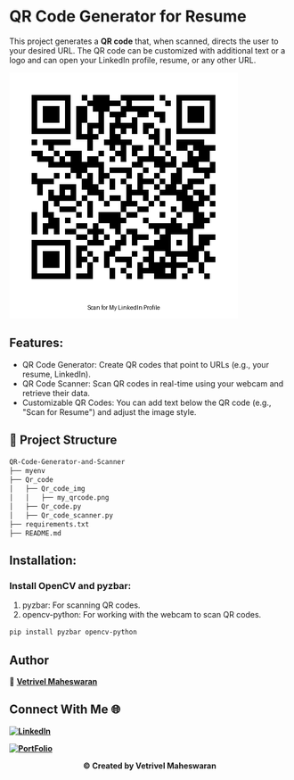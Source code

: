 # QR Code Generator for Resume

This project generates a **QR code** that, when scanned, directs the user to your desired URL. The QR code can be customized with additional text or a logo and can open your LinkedIn profile, resume, or any other URL.

![My_Qr_code](./Qr_code/Qr_code_img/my_qrcode.png)


## Features:
- QR Code Generator: Create QR codes that point to URLs (e.g., your resume, LinkedIn).
- QR Code Scanner: Scan QR codes in real-time using your webcam and retrieve their data.
- Customizable QR Codes: You can add text below the QR code (e.g., "Scan for Resume") and adjust the image style.

## 📁 Project Structure

```
QR-Code-Generator-and-Scanner
├── myenv
├── Qr_code
│   ├── Qr_code_img
│   │   ├── my_qrcode.png
│   ├── Qr_code.py
│   ├── Qr_code_scanner.py
├── requirements.txt
├── README.md

```
## Installation:

### Install OpenCV and pyzbar:

1. pyzbar: For scanning QR codes. <br>
2. opencv-python: For working with the webcam to scan QR codes.

```bash
pip install pyzbar opencv-python
```

## Author

👤 **[Vetrivel Maheswaran](https://github.com/Vetrivel07)**

## Connect With Me 🌐

**[![LinkedIn](https://img.shields.io/badge/LinkedIn-Vetrivel%20Maheswaran-green)](https://www.linkedin.com/in/vetrivel-maheswaran/)**

**[![PortFolio](https://img.shields.io/badge/Portfolio-Vetrivel%20Maheswaran-blue)](https://vetrivel07.github.io/vetrivel-maheswaran)**

<p align="center"><b>© Created by Vetrivel Maheswaran</b></p?
